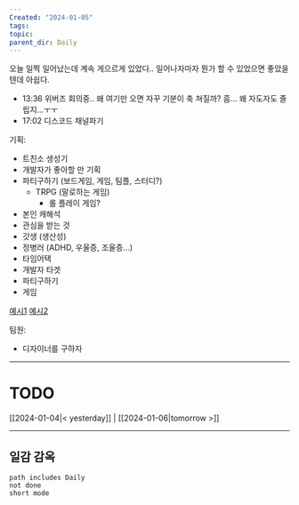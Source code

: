 ```yaml
---
Created: "2024-01-05"
tags: 
topic: 
parent_dir: Daily
---
```

오늘 일찍 일어났는데 계속 게으르게 있었다.. 일어나자마자 뭔가 할 수 있었으면 좋았을텐데 아쉽다. 
- 13:36 
위버즈 회의중.. 왜 여기만 오면 자꾸 기분이 축 쳐질까? 흠... 왜 자도자도 졸립지...ㅜㅜ 
- 17:02
디스코드 채널파기

기획: 
- 트친소 생성기 
- 개발자가 좋아할 만 기획 
- 파티구하기 (보드게임, 게임, 팀플, 스터디?) 
	- TRPG (말로하는 게임)
		- 롤 플레이 게임? 
- 본인 캐해석 
- 관심을 받는 것
- 갓생 (생산성)
- 정병러 (ADHD, 우울증, 조울증...)
- 타임어택 
- 개발자 타겟 
- 파티구하기 
- 게임 

[예시1](https://www.google.com/search?q=%ED%8A%B8%EC%B9%9C%EC%86%8C+%EC%8B%9C%ED%8A%B8&sca_esv=596135067&tbm=isch&sxsrf=AM9HkKlqkJGMR_a3GsBcxngfvtduPrG5Tw:1704515573327&source=lnms&sa=X&ved=2ahUKEwjYmIyq98eDAxUVcfUHHQ2fDRsQ_AUoAXoECAMQAw&cshid=1704515576717541&biw=1305&bih=849&dpr=1.1#imgrc=xsAQ0EJgPHupCM)
[예시2](https://www.google.com/search?q=%ED%8A%B8%EC%B9%9C%EC%86%8C+%ED%91%9C&tbm=isch&ved=2ahUKEwjJ1d2398eDAxX0plYBHQIEAuMQ2-cCegQIABAA&oq=%ED%8A%B8%EC%B9%9C%EC%86%8C+%ED%91%9C&gs_lcp=CgNpbWcQAzIFCAAQgAQyBggAEAUQHjIGCAAQBRAeMgYIABAFEB4yBggAEAUQHjIGCAAQBRAeOgQIIxAnOgYIABAHEB5QrV1YtGdg0GpoAnAAeACAAaYBiAHhB5IBAzAuOJgBAKABAaoBC2d3cy13aXotaW1nwAEB&sclient=img&ei=EdiYZYmJOPTN2roPgoiImA4&bih=849&biw=1305)

팀원:
- 디자이너를 구하자 

----
# TODO
  
[[2024-01-04|< yesterday]] | [[2024-01-06|tomorrow >]]  
  
---  
## 일감 감옥  
```tasks  
path includes Daily  
not done  
short mode  
```